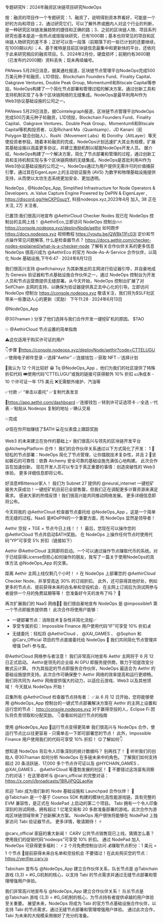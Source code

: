 专题研究N：2024年融资区块链项目研究NodeOps


按：融资的项目作一个专题研究：1、融资了，说明得到资本界看好，可能是一个好的方向和项目；2、通过研究它们，可以了解外界或圈内人对这个行业的判断，是一种研究区块链发展趋势的捷径和正确的路；3、之前的区块链人物、项目系列研究也基本是追一些热点或按版块研究，已有1000期；基本也将常见的项目和区块链人物研究的差不多；正好可以告一段落（前期落下的一些已计划的还要继续，在1000期以内）；4、基于推特是目前区块链信息最集中和更新快的平台，还依托于此来研究相应的融资项目。5、2024年2月份，硬盘损坏；前期约有3600期（已发布约2000期）资料丢失；现未再续编号。

PANews 5月28日消息，据美通社报道，区块链节点管理平台NodeOps完成500万美元种子轮融资，L1D领投，Blockchain Founders Fund、Finality Capital、Oakgrave Ventures, Double Peak Group, Momentum6和Bitscale Capital等参投。NodeOps构建了一个简化节点部署和管理过程的解决方案，通过创新工具和支持机制实现了与多个区块链网络的无缝集成。NodeOps是最早利用AI作为Web3协议基础设施的公司之一。

PANews 5月29日消息，据Cointelegraph报道，区块链节点管理平台NodeOps完成500万美元种子轮融资，L1D领投，Blockchain Founders Fund、Finality Capital、Oakgrave Ventures、Double Peak Group、Momentum6和Bitscale Capital等机构投资者、以及Richard Ma（Quantsamp）、JD Kanani（前 Polygon 联合创始人）、Rushi（Movement Labs）和 Dorothy（AltLayer）等天使投资者参投。随着本轮融资的完成，NodeOps计划迅速扩大其业务规模，扩展其基础设施以涵盖更多协议，并建立激励机制以赋能NodeOps开发人员。
据介绍，NodeOps构建了一个解决方案，简化了节点部署和管理的过程，通过创新工具和支持机制实现与多个区块链网络的无缝集成。NodeOps是首批利用AI作为Web3协议基础设施的公司之一。NodeOps通过为用户提供无需许可的价值捕获引擎，通过其在EigenLayer上的主动验证服务 (AVS) 为数字和物理基础设施提供支持，从而使以太坊生态系统更加安全、更加透明。

NodeOps
,
@NodeOps_App,
Simplified Infrastructure for Node Operators & Developers. 
🔜 Value Capture Engine Powered by DePIN & EigenLayer ,
https://discord.gg/HeCKPGsuzY,
科技nodeops.xyz,2023年4月 加入,
38 正在关注,
2万 关注者,


已置顶:我们很高兴地宣布
@AethirCloud
 Checker Nodes 现已在 NodeOps 控制台的主网上线！
@AethirEco,立即访问 NodeOps 控制台🔥🔥
https://console.nodeops.xyz/deployNode/aethir
如何跑步
https://docs.nodeops.xyz
视频教程
https://youtu.be/QWBk11Fc03I
定价和节点操作常见问题解答,
什么是检查器节点？
https://docs.aethir.com/checker-nodes-explained/what-is-a-checker-node
了解有关合作伙伴关系的更多信息
NodeOps 很高兴成为
@AethirEco
的官方 Node-As-A-Service 合作伙伴，以简化 Node 基础设施,下午6:47 · 2024年6月12日

我们很高兴支持
@selfchainxyz
为其新推出的主网进行验证器引导，并自豪地成为 Genesis 验证器和节点基础设施合作伙伴之一，通过 NodeOps 控制台为开发人员和节点运营商提供无缝部署。从今天开始，NodeOps 控制台扩展了对 SelfChain 主网的支持，以确保为验证器提供真正去中心化的引导。立即访问 NodeOps 控制台
https://console.nodeops.xyz
敬请关注，我们将为$SLF社区带来一些激动人心的更新（奖励）
下午11:28 · 2024年6月13日

@NodeOps_App
 
@307naman
 ) 分享了他们选择与我们合作开发一键挖矿机的原因。 $TAO

💥 
@AethirCloud
节点设置的简单指南

⚠️这仅适用于购买许可证的用户

👇步骤
🔗https://console.nodeops.xyz/deployNode/aethir?code=CTTELUGU
✅使用电子邮件登录
✅选择“Aethir”
✅连接钱包
✅获取 NFT
✅选择计划

📝我认为 12 个月比较好
😁 Tq 
@NodeOps_App
 ，他们为我们的社区提供了特殊折扣代码
🎟️使用代码“CTTELUGU”或我的链接可获得额外 10% 折扣
💵净成本 - 10 个许可证一年 175 美元
❌无需额外维护、汽油等

✅付款
✅ “单击以委托”
✅复制代表发言

🔗https://app.aethir.com/dashboard
✅连接钱包
✅转到许可证选项卡
✅全选
✅代表
✅粘贴从 Nodeops 复制的地址
✅确认交易

💥完成

🪙现在你开始赚钱了$ATH
💻在仪表盘上跟踪奖励

Web3 的未来建立在协作的基础上⚡️
我们很高兴与领先的区块链开发平台
@AlchemyPlatform
合作！
我们的合作伙伴关系通过以下方式简化了开发：
1 ⃣轻松的节点部署：NodeOps 简化了节点管理，让你摆脱技术复杂性，并且
2 ⃣坚如磐石的可靠性：依靠 Alchemy 安全可靠的基础设施充满信心地构建。
此次合作旨在加速创新。
现在开发人员可以专注于真正重要的事情：创造突破性的 Web3 体验。
更多详细信息即将公布。

好消息#Bittensor家人！
我们为 Subnet 27 提供的
@neural_internet
一键挖矿服务大获成功！一键挖矿机目前已全部售罄，但我们正在调配更多计算资源来满足需求。
感谢大家的热情反馈！我们很高兴能共同推动网络发展。
更多详细信息即将公布。

今天将我的
@AethirCloud
检查器节点委托给
@NodeOps_App
 。这是一个简单而无缝的过程。NaaS 是#DePIN的一个重要方面，而 NodeOps 显然是领导者！

Aethir 空投 + TGE + 节点今日上线！！！
最后，您现在可以操作您的
@AethirCloud
节点并启动$ATH奖励。
在 NodeOps 上操作任何节点时使用代码“YP”可享受 5% 折扣（链接如下）

Aethir 
@AethirCloud
主网即将启动。一个可以通过操作节点赚取代币的系统。对于已经获得License但担心如何操作的朋友，我写了一篇关于使用NodeOps的具体方法
@NodeOps_App
的文章。


距离 Aethir 主网上线仅剩几个小时！ ⚡️
在 NodeOps 上部署您的
@AethirCloud
 Checker Node，并享受高达 30% 的订阅折扣。
此外，还可获得其他好处，例如更多的节点点、提前获得未来的白名单和空投机会、在主网上订阅后为测试网参与者提供一个月的免费延期等等！
您准备好今天的发布了吗？ 🚀

再次扩展我们的 NaaS 网络👏🏻
我们很自豪地宣布 NodeOps 是
@impossiblefi
第一个节点即服务提供商！
此次合作将使用户能够：
- 一键部署节点：消除技术复杂性并简化流程✅
- 享受专属折扣：Impossible Finance 用户使用代码“IF”可享受 10% 折扣💰
- 无缝委托：轻松将
@AethirCloud
 、 
@XAI_GAMES
 、 
@Sophon
和
@Carv_Official
项目的节点直接委托给 NodeOps 🔗
我们共同简化节点管理并增强 DeFi 参与度。

@AethirCloud
网络参与者注意！
我们非常高兴地宣布 Aethir 主网将于 6 月 12 日正式启动。
Aethir是领先的企业级 AI GPU 即服务提供商，致力于彻底改变分散式云计算。
作为其指定的节点即服务合作伙伴，NodeOps 最适合为 Aethir 的基础设施提供支持。此次合作可确保整个 Aethir 网络的效率提高和运行更顺畅。
我们将共同为 Aethir 网络提供强大的动力，以适应云游戏、Web3 以及其他领域！
今天就从 NodeOps 开始！

召集所有
@AethirCloud
检查器节点持有者：
✅从 6 月 12 日开始，您将能够使用
@NodeOps_App
控制台的一键式节点部署解决方案在 Aethir 的主网上设置和运行您的节点： http://console.nodeops.xyz
对于赢得空投的人，Eclipse Fi 团队将负责领取和分配奖励。
👇查看如何运行节点的指南

使用
@NodeOps_App
 🎉运行节点变得更简单
我们很高兴与 NodeOps 合作，使运行节点比以往更容易 - 只需单击一下即可部署您的节点！
此外，Impossible Finance 用户使用我们的代码可享受 10% 折扣！ 😉了解如何👇

想知道 NodeOps 背后令人印象深刻的统计数据吗？
别再找了！ 🤩
听听我们的创始人
@307naman
如何分析 NodeOps 在多链未来中的角色。
了解我们如何支持超过 20 条活跃链、17,000 多个节点许可证以及
@HYCHAIN_GAMES
 、 
@XAI_GAMES
 、 
@AethirCloud
等蓬勃发展的社区！ 🚀
不要错过这场富有洞察力的对话！
在这里收听与
@carv_official
的完整对话： https://x.com/i/broadcasts/1BRJjPQQLaoKw

欢迎 Tabi 成为我们新的 Node 基础设施和 Launchpad 合作伙伴！ 🎉 
@Tabichain
是一个基于 Cosmos SDK 构建的模块化高性能游戏链，具有完整的 EVM 兼容性，是正式在 NodePad 上启动的第二个项目。
Tabi 拥有一个令人印象深刻的测试网络，拥有超过 1 亿笔交易和 20 多款准备部署的游戏。此次合作为游戏区块链领域带来了创新解决方案。
NodeOps 用户很快将能够在 NodePad 上独家访问 Tabi 验证器节点。
更多详情，敬请期待！ ⚡️

@carv_official
家庭的重大新闻！
CARV 公共节点销售现已上线，猜猜怎么着？
使用我们的促销代码“nodeops”可享受 10% 折扣。
通过 NodePad 加入 NodeOps 可获得更多福利：
⚡️ 2 个月免费控制台访问
💰赚取节点积分：1 美元 = 1 个节点
🚀提前获得未来白名单和空投机会
不要错过！在此处购买您的节点： https://verifier.carv.io 

Tabichain 宣布与
@NodeOps_App
建立合作伙伴关系，队长节点是
@Tabichain
游戏 (3,3) = #G_G机制的核心，以支持 Tabi 的节点需求并通过无缝节点部署和管理增强用户体验。 

我们非常高兴地宣布与
@NodeOps_App
建立合作伙伴关系！
队长节点是
@Tabichain
游戏 (3,3) = #G_G机制的核心，为节点持有者提供卓越的用户体验至关重要。
展望未来，NodeOps 将成为 Tabi 的官方节点基础设施合作伙伴，以支持 Tabi 的节点需求，通过无缝节点部署和管理增强用户体验。
通过此次合作，Tabi 为未来的大规模采用做好了充分的准备。




